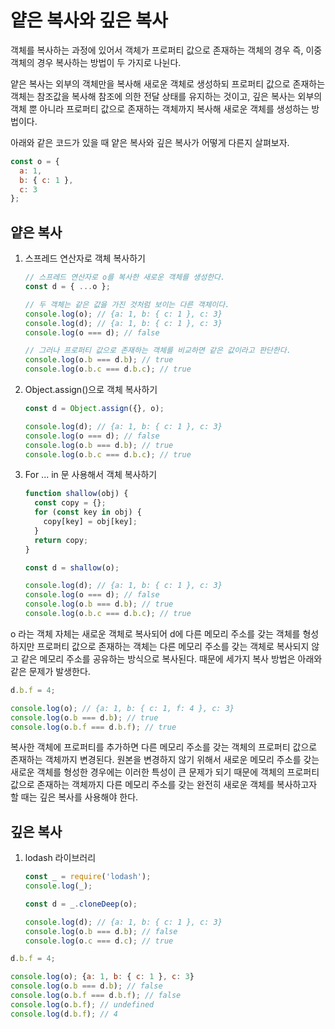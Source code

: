 # 얕은 복사와 깊은 복사

객체를 복사하는 과정에 있어서 객체가 프로퍼티 값으로 존재하는 객체의 경우 즉, 이중 객체의 경우 복사하는 방법이 두 가지로 나뉜다.

얕은 복사는 외부의 객체만을 복사해 새로운 객체로 생성하되 프로퍼티 값으로 존재하는 객체는 참조값을 복사해 참조에 의한 전달 상태를 유지하는 것이고, 깊은 복사는 외부의 객체 뿐 아니라 프로퍼티 값으로 존재하는 객체까지 복사해 새로운 객체를 생성하는 방법이다.

아래와 같은 코드가 있을 때 얕은 복사와 깊은 복사가 어떻게 다른지 살펴보자.

```javascript
const o = {
  a: 1,
  b: { c: 1 },
  c: 3
};
```



## 얕은 복사

1. 스프레드 연산자로 객체 복사하기

   ```javascript
   // 스프레드 연산자로 o를 복사한 새로운 객체를 생성한다.
   const d = { ...o };
   
   // 두 객체는 같은 값을 가진 것처럼 보이는 다른 객체이다.
   console.log(o); // {a: 1, b: { c: 1 }, c: 3}
   console.log(d); // {a: 1, b: { c: 1 }, c: 3}
   console.log(o === d); // false
   
   // 그러나 프로퍼티 값으로 존재하는 객체를 비교하면 같은 값이라고 판단한다.
   console.log(o.b === d.b); // true
   console.log(o.b.c === d.b.c); // true
   ```

2. Object.assign()으로 객체 복사하기

   ```javascript
   const d = Object.assign({}, o);
   
   console.log(d); // {a: 1, b: { c: 1 }, c: 3}
   console.log(o === d); // false
   console.log(o.b === d.b); // true
   console.log(o.b.c === d.b.c); // true
   ```

3. For ... in 문 사용해서 객체 복사하기

   ```javascript
   function shallow(obj) {
     const copy = {};
     for (const key in obj) {
       copy[key] = obj[key];
     }
     return copy;
   }
   
   const d = shallow(o);
   
   console.log(d); // {a: 1, b: { c: 1 }, c: 3}
   console.log(o === d); // false
   console.log(o.b === d.b); // true
   console.log(o.b.c === d.b.c); // true
   ```

   

o 라는 객체 자체는 새로운 객체로 복사되어 d에 다른 메모리 주소를 갖는 객체를 형성하지만 프로퍼티 값으로 존재하는 객체는 다른 메모리 주소를 갖는 객체로 복사되지 않고 같은 메모리 주소를 공유하는 방식으로 복사된다. 때문에 세가지 복사 방법은 아래와 같은 문제가 발생한다.

```javascript
d.b.f = 4;

console.log(o); // {a: 1, b: { c: 1, f: 4 }, c: 3}
console.log(o.b === d.b); // true
console.log(o.b.f === d.b.f); // true
```

복사한 객체에 프로퍼티를 추가하면 다른 메모리 주소를 갖는 객체의 프로퍼티 값으로 존재하는 객체까지 변경된다. 원본을 변경하지 않기 위해서 새로운 메모리 주소를 갖는 새로운 객체를 형성한 경우에는 이러한 특성이 큰 문제가 되기 때문에 객체의 프로퍼티 값으로 존재하는 객체까지 다른 메모리 주소를 갖는 완전히 새로운 객체를 복사하고자 할 때는 깊은 복사를 사용해야 한다.



## 깊은 복사

1. lodash 라이브러리

   ```javascript
   const _ = require('lodash');
   console.log(_);
   
   const d = _.cloneDeep(o);
   
   console.log(d); // {a: 1, b: { c: 1 }, c: 3}
   console.log(o.b === d.b); // false
   console.log(o.c === d.c); // true
   ```

   

```javascript
d.b.f = 4;

console.log(o); {a: 1, b: { c: 1 }, c: 3}
console.log(o.b === d.b); // false
console.log(o.b.f === d.b.f); // false
console.log(o.b.f); // undefined
console.log(d.b.f); // 4
```

